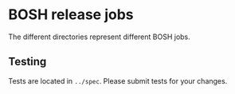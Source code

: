 # BOSH release jobs

The different directories represent different BOSH jobs.

## Testing

Tests are located in `../spec`. Please submit tests for your changes.
